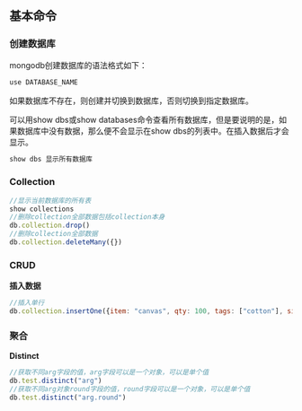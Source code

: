 
## 基本命令

### 创建数据库

mongodb创建数据库的语法格式如下：

``` javascript
use DATABASE_NAME
```

如果数据库不存在，则创建并切换到数据库，否则切换到指定数据库。

可以用show dbs或show databases命令查看所有数据库，但是要说明的是，如果数据库中没有数据，那么便不会显示在show dbs的列表中。在插入数据后才会显示。

``` javascript
show dbs 显示所有数据库
```

### Collection

``` javascript 
//显示当前数据库的所有表
show collections
//删除collection全部数据包括collection本身
db.collection.drop()
//删除collection全部数据
db.collection.deleteMany({})
```

### CRUD

**插入数据**

``` javascript
//插入单行
db.collection.insertOne({item: "canvas", qty: 100, tags: ["cotton"], size: { h: 28, w: 35.5, uom: "cm" }}) 
```

### 聚合

**Distinct**

``` javascript
//获取不同arg字段的值，arg字段可以是一个对象，可以是单个值
db.test.distinct("arg")
//获取不同arg对象round字段的值，round字段可以是一个对象，可以是单个值
db.test.distinct("arg.round")
```
